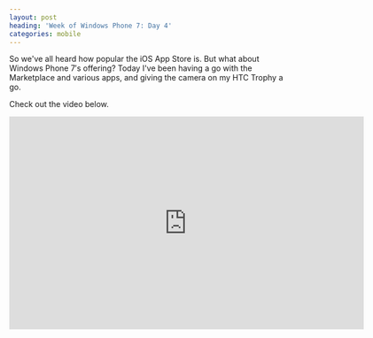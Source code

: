 ```yaml
---
layout: post
heading: 'Week of Windows Phone 7: Day 4'
categories: mobile
---
```


So we've all heard how popular the iOS App Store is. But what about Windows Phone 7′s offering? Today I've been having a go with the Marketplace and various apps, and giving the camera on my HTC Trophy a go.

Check out the video below.

<span class="youtube"><iframe title="YouTube video player" class="youtube-player" type="text/html" width="640" height="385" src="http://www.youtube.com/embed/qoYgvwe7VNk?wmode=transparent&amp;fs=1&amp;hl=…=1&amp;iv_load_policy=3&amp;showsearch=0&amp;rel=0&amp;theme=dark&amp;hd=1" frameborder="0" allowfullscreen=""></iframe></span>
